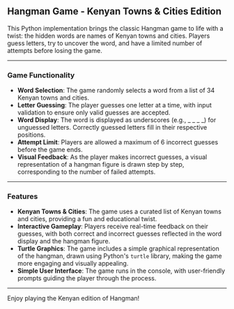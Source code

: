 ## **Hangman Game - Kenyan Towns & Cities Edition**

This Python implementation brings the classic Hangman game to life with a twist: the hidden words are names of Kenyan towns and cities. Players guess letters, try to uncover the word, and have a limited number of attempts before losing the game.

---

### **Game Functionality**

- **Word Selection**: The game randomly selects a word from a list of 34 Kenyan towns and cities.
- **Letter Guessing**: The player guesses one letter at a time, with input validation to ensure only valid guesses are accepted.
- **Word Display**: The word is displayed as underscores (e.g., _ _ _ _) for unguessed letters. Correctly guessed letters fill in their respective positions.
- **Attempt Limit**: Players are allowed a maximum of 6 incorrect guesses before the game ends.
- **Visual Feedback**: As the player makes incorrect guesses, a visual representation of a hangman figure is drawn step by step, corresponding to the number of failed attempts.

---

### **Features**

- **Kenyan Towns & Cities**: The game uses a curated list of Kenyan towns and cities, providing a fun and educational twist.
- **Interactive Gameplay**: Players receive real-time feedback on their guesses, with both correct and incorrect guesses reflected in the word display and the hangman figure.
- **Turtle Graphics**: The game includes a simple graphical representation of the hangman, drawn using Python's `turtle` library, making the game more engaging and visually appealing.
- **Simple User Interface**: The game runs in the console, with user-friendly prompts guiding the player through the process.

---

Enjoy playing the Kenyan edition of Hangman!
